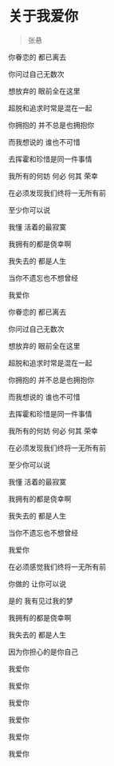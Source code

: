 # 关于我爱你
> 张悬

你眷恋的 都已离去

你问过自己无数次

想放弃的 眼前全在这里

超脱和追求时常是混在一起

你拥抱的 并不总是也拥抱你

而我想说的 谁也不可惜

去挥霍和珍惜是同一件事情

我所有的何妨 何必 何其 荣幸

在必须发现我们终将一无所有前

至少你可以说

我懂 活着的最寂寞

我拥有的都是侥幸啊

我失去的 都是人生

当你不遗忘也不想曾经

我爱你

你眷恋的 都已离去

你问过自己无数次

想放弃的 眼前全在这里

超脱和追求时常是混在一起

你拥抱的 并不总是也拥抱你

而我想说的 谁也不可惜

去挥霍和珍惜是同一件事情

我所有的何妨 何必 何其 荣幸

在必须发现我们终将一无所有前

至少你可以说

我懂 活着的最寂寞

我拥有的都是侥幸啊

我失去的 都是人生

当你不遗忘也不想曾经

我爱你

在必须感觉我们终将一无所有前

你做的 让你可以说

是的 我有见过我的梦

我拥有的都是侥幸啊

我失去的 都是人生

因为你担心的是你自己

我爱你

我爱你

我爱你

我爱你

我爱你

我爱你
